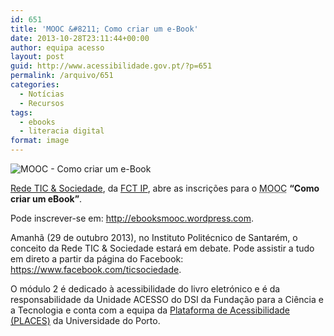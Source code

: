 ```yaml
---
id: 651
title: 'MOOC &#8211; Como criar um e-Book'
date: 2013-10-28T23:11:44+00:00
author: equipa acesso
layout: post
guid: http://www.acessibilidade.gov.pt/?p=651
permalink: /arquivo/651
categories:
  - Notícias
  - Recursos
tags:
  - ebooks
  - literacia digital
format: image
---
```

<img class="aligncenter" src="http://ebooksmooc.files.wordpress.com/2013/07/banner-mooc-ebook.png?w=604&#038;h=270&#038;crop=1" alt="MOOC - Como criar um e-Book" />

[Rede TIC & Sociedade](http://www.ticsociedade.pt "sítio web www.ticsociedade.pt"), da [FCT IP](http://www.fct.pt/dsi/eventos.phtml.pt), abre as inscrições para o <abbr title="Massive Open Online Course" lang="en">MOOC</abbr> **&#8220;Como criar um eBook&#8221;**.

Pode inscrever-se em: <http://ebooksmooc.wordpress.com>.

Amanhã (29 de outubro 2013), no Instituto Politécnico de Santarém, o conceito da Rede TIC & Sociedade estará em debate. Pode assistir a tudo em direto a partir da página do Facebook: <https://www.facebook.com/ticsociedade>.

O módulo 2 é dedicado à acessibilidade do livro eletrónico e é da responsabilidade da Unidade ACESSO do DSI da Fundação para a Ciência e a Tecnologia e conta com a equipa da [Plataforma de Acessibilidade (PLACES)](http://www.up.pt/places) da Universidade do Porto.